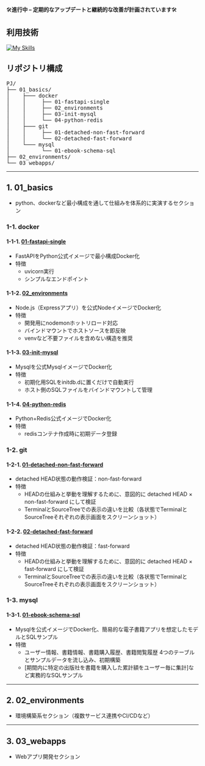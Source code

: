 🛠️**進行中 – 定期的なアップデートと継続的な改善が計画されています**🛠️

## 利用技術
[![My Skills](https://skillicons.dev/icons?i=python,django,fastapi,nodejs,express,mysql,docker,redis,bash,git)](https://skillicons.dev)

## リポジトリ構成

<pre>
PJ/
├── 01_basics/ 
│    ├─── docker
│    │     ├── 01-fastapi-single
│    │     ├── 02_environments
│    │     ├── 03-init-mysql
│    │     └── 04-python-redis
│    ├─── git
│    │     ├── 01-detached-non-fast-forward
│    │     └── 02-detached-fast-forward
│    └─── mysql
│          └── 01-ebook-schema-sql
├── 02_environments/
└── 03_webapps/
</pre>
---
## 1. 01_basics
- python、dockerなど最小構成を通して仕組みを体系的に実演するセクション

### 1-1. docker
#### 1-1-1. [01-fastapi-single](./01_basics/docker/01-fastapi-single/README.md)
- FastAPIをPython公式イメージで最小構成Docker化 
- 特徴
  - uvicorn実行
  - シンプルなエンドポイント
#### 1-1-2. [02_environments](./01_basics/docker/02-node-express-api/README.md)
- Node.js（Expressアプリ）を公式NodeイメージでDocker化
- 特徴
  - 開発用にnodemonホットリロード対応
  - バインドマウントでホストソースを即反映
  - venvなど不要ファイルを含めない構造を推奨
#### 1-1-3. [03-init-mysql](./01_basics/docker/03-init-mysql/README.md)
- Mysqlを公式MysqlイメージでDocker化
- 特徴
  - 初期化用SQLをinitdb.dに置くだけで自動実行
  - ホスト側のSQLファイルをバインドマウントして管理
#### 1-1-4. [04-python-redis](./01_basics/docker/04-python-redis/README.md)
- Python+Redis公式イメージでDocker化
- 特徴
  - redisコンテナ作成時に初期データ登録

### 1-2. git
#### 1-2-1. [01-detached-non-fast-forward](01_basics/git/01-detached-non-fast-forward/README.md)
- detached HEAD状態の動作検証：non-fast-forward
- 特徴
  - HEADの仕組みと挙動を理解するために、意図的に detached HEAD × non-fast-forward にして検証 
  - TerminalとSourceTreeでの表示の違いを比較（各状態でTerminalとSourceTreeそれぞれの表示画面をスクリーンショット）

#### 1-2-2. [02-detached-fast-forward](01_basics/git/02-detached-fast-forward/README.md)
- detached HEAD状態の動作検証：fast-forward
- 特徴
  - HEADの仕組みと挙動を理解するために、意図的に detached HEAD × fast-forward にして検証
  - TerminalとSourceTreeでの表示の違いを比較（各状態でTerminalとSourceTreeそれぞれの表示画面をスクリーンショット）

### 1-3. mysql
#### 1-3-1. [01-ebook-schema-sql](01_basics/mysql/README.md)
- Mysqlを公式イメージでDocker化、簡易的な電子書籍アプリを想定したモデルとSQLサンプル
- 特徴
  - ユーザー情報、書籍情報、書籍購入履歴、書籍閲覧履歴 4つのテーブルとサンプルデータを流し込み、初期構築
  - [期間内に特定の出版社を書籍を購入した累計額をユーザー毎に集計]など実務的なSQLサンプル

---
## 2. 02_environments
- 環境構築系セクション（複数サービス連携やCI/CDなど）
---
## 3. 03_webapps
- Webアプリ開発セクション